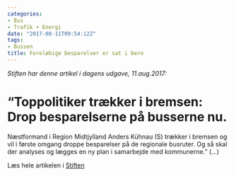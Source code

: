 ```yaml
---
categories:
- Bus
- Trafik + Energi
date: "2017-08-11T09:54:12Z"
tags:
- Bussen
title: Foreløbige besparelser er sat i bero
---
```


*Stiften har denne artikel i dagens udgave, 11.aug.2017:*

# “Toppolitiker trækker i bremsen: Drop besparelserne på busserne nu.

Næstformand i Region Midtjylland Anders Kühnau (S) trækker i bremsen og vil i første omgang droppe besparelser på de regionale busruter. Og så skal der analyses og lægges en ny plan i samarbejde med kommunerne.” (…)

Læs hele artikelen i [Stiften](http://stiften.dk/oestjylland/Kuhnau-traekker-i-bremsen-Drop-besparelserne-paa-busserne-nu/artikel/467988)